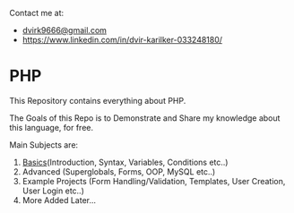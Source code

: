 Contact me at:
- dvirk9666@gmail.com
- https://www.linkedin.com/in/dvir-karilker-033248180/

# PHP
This Repository contains everything about PHP.

The Goals of this Repo is to Demonstrate and Share my knowledge about this language, for free.

Main Subjects are:
1. [Basics](https://github.com/dvir-karilker/PHP/tree/main/Basics)(Introduction, Syntax, Variables, Conditions etc..)
2. Advanced (Superglobals, Forms, OOP, MySQL etc..)
3. Example Projects (Form Handling/Validation, Templates, User Creation, User Login etc..)
4. More Added Later...

